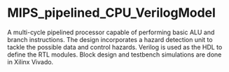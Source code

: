 # MIPS_pipelined_CPU_VerilogModel
A multi-cycle pipelined processor capable of performing basic ALU and branch instructions. The design incorporates a hazard detection unit to tackle the possible data and control hazards. Verilog is used as the HDL to define the RTL modules. Block design and testbench simulations are done in Xilinx Vivado.
